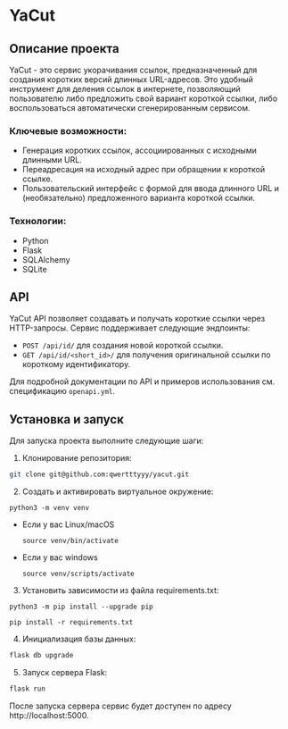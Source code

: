 # YaCut

## Описание проекта

YaCut - это сервис укорачивания ссылок, предназначенный для создания коротких версий длинных URL-адресов. Это удобный инструмент для деления ссылок в интернете, позволяющий пользователю либо предложить свой вариант короткой ссылки, либо воспользоваться автоматически сгенерированным сервисом.

### Ключевые возможности:

- Генерация коротких ссылок, ассоциированных с исходными длинными URL.
- Переадресация на исходный адрес при обращении к короткой ссылке.
- Пользовательский интерфейс с формой для ввода длинного URL и (необязательно) предложенного варианта короткой ссылки.

### Технологии:

- Python
- Flask
- SQLAlchemy
- SQLite

## API

YaCut API позволяет создавать и получать короткие ссылки через HTTP-запросы. Сервис поддерживает следующие эндпоинты:

- `POST /api/id/` для создания новой короткой ссылки.
- `GET /api/id/<short_id>/` для получения оригинальной ссылки по короткому идентификатору.

Для подробной документации по API и примеров использования см. спецификацию `openapi.yml`.

## Установка и запуск

Для запуска проекта выполните следующие шаги:

1. Клонирование репозитория:

```bash
git clone git@github.com:qwertttyyy/yacut.git
```

2. Создать и активировать виртуальное окружение:

```
python3 -m venv venv
```

* Если у вас Linux/macOS

    ```
    source venv/bin/activate
    ```

* Если у вас windows

    ```
    source venv/scripts/activate
    ```

3. Установить зависимости из файла requirements.txt:

```
python3 -m pip install --upgrade pip
```

```
pip install -r requirements.txt
```
4. Инициализация базы данных:
```bash
flask db upgrade
```
5. Запуск сервера Flask:
```bash
flask run
```
После запуска сервера сервис будет доступен по адресу http://localhost:5000.
